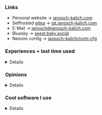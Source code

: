 ### Links
- Personal website $\rightarrow$ [janosch-kalich.com](https://janosch-kalich.com)
- Selfhosted [gitea](https://github.com/go-gitea/gitea) $\rightarrow$ [git.janosch-kalich.com](https://git.janosch-kalich.com)
- E-Mail $\rightarrow$ [janosch@janosch-kalich.com](mailto://janosch@janosch-kalich.com)
- Bluesky $\rightarrow$ [seest.bsky.social](https://bsky.app/profile/seest.bsky.social)
- Neovim config $\rightarrow$ [janosch-kalich/nvim-cfg](https://github.com/Janosch-Kalich/nvim-cfg)

### Experiences + last time used
<details>

#### Languages
- Javascript (2024)
- Typescript (2024)
- HTML (2024)
- CSS / SCSS (2024)
- Python (2024)
- C (2024)
- C++ (2024)
- Java (2024)
- Kotlin (2024)
- Rust (2024)
- Bash (2024)
- Fish (2024)
- Nushell (2024)
- Lua (2024)
- Haskell (2024)
- C# (2023)
- Dart (2023)
- Arduino (2023)
- glsl (2024)
- cmake (2024)
- Minecraft commands (2023)
#### Frameworks / Libraries
- [Angular](https://github.com/angular/angular) (2023)
- [React](https://github.com/facebook/react) (2020)
- [Vue](https://github.com/vuejs/vue) (2024)
- [Express](https://github.com/expressjs/express) (2023)
- [Ionic](https://github.com/ionic-team/ionic-framework) (2023)
- [jQuery](https://github.com/jquery/jquery) (2018)
- [glfw](https://github.com/glfw/glfw) (2024)
- [OpenGL](https://www.opengl.org/) (2024)
- [serde](https://github.com/serde-rs/serde) (2023)
- [Raylib](https://github.com/raysan5/raylib) (2023)
- [Boost](https://github.com/boostorg/boost) (2023)
- [cppzmq](https://github.com/zeromq/cppzmq) (2023)
- [stb](https://github.com/nothings/stb/) (2024)
- [freetype](https://github.com/freetype/freetype) (2024)
- [SDL2](https://github.com/libsdl-org/SDL) (2024)
- [egui](https://github.com/emilk/egui) (2024)
- [WPF](https://github.com/dotnet/wpf) (2022)
- [WinUI 3](https://learn.microsoft.com/en-us/windows/apps/winui/winui3/) (2023)
- [Jetpack Compose](https://developer.android.com/develop/ui/compose) (2024)
- [Flutter](https://github.com/flutter/flutter) (2023)
- [Dear IMGUI](https://github.com/ocornut/imgui) (2023)
- [Fabric MC](https://fabricmc.net/) (2022)
- [Discord.js](https://discord.js.org/) (2021)
- [Three.js](https://github.com/mrdoob/three.js) (2022)
- [Flask](https://github.com/pallets/flask) (2018)
- [Django](https://github.com/django/django) (2018)
</details>

### Opinions
<details>

#### Good
- Linux
- Neovim
- C, Rust, Odin
- Nushell, fish

#### Bad
- OOP
- Electron
- WebDev (esp. React)
- Windows
- LLMs
- GC
- Python
- Zig
</details>

### Cool software I use
<details>

- [Neovim](https://neovim.io)
- [Arch Linux](https://archlinux.org)
- [LibreWolf](https://librewolf.net/)
- [Fish](https://fishshell.com/)
- [Nushell](https://www.nushell.sh/)
- [RadDbg](https://github.com/EpicGamesExt/raddebugger)
- [ImHex](https://imhex.werwolv.net/)
- [gdb](https://www.sourceware.org/gdb/)
- [tmux](https://github.com/tmux/tmux/wiki)
- [alacritty](https://alacritty.org/)
- [mupdf](https://mupdf.com/)
</details>
